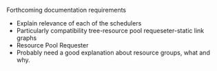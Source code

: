 
Forthcoming documentation requirements

* Explain relevance of each of the schedulers
 * Particularly compatibility tree-resource pool requeseter-static link graphs
* Resource Pool Requester
 * Probably need a good explanation about resource groups, what and why.
